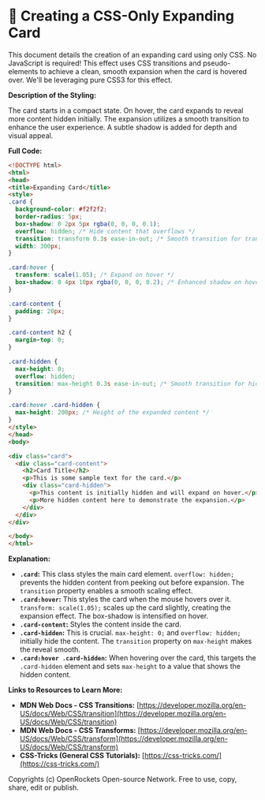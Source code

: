 # 🐞 Creating a CSS-Only Expanding Card


This document details the creation of an expanding card using only CSS.  No JavaScript is required! This effect uses CSS transitions and pseudo-elements to achieve a clean, smooth expansion when the card is hovered over.  We'll be leveraging pure CSS3 for this effect.

**Description of the Styling:**

The card starts in a compact state.  On hover, the card expands to reveal more content hidden initially.  The expansion utilizes a smooth transition to enhance the user experience.  A subtle shadow is added for depth and visual appeal.

**Full Code:**

```html
<!DOCTYPE html>
<html>
<head>
<title>Expanding Card</title>
<style>
.card {
  background-color: #f2f2f2;
  border-radius: 5px;
  box-shadow: 0 2px 5px rgba(0, 0, 0, 0.1);
  overflow: hidden; /* Hide content that overflows */
  transition: transform 0.3s ease-in-out; /* Smooth transition for transform */
  width: 300px;
}

.card:hover {
  transform: scale(1.05); /* Expand on hover */
  box-shadow: 0 4px 10px rgba(0, 0, 0, 0.2); /* Enhanced shadow on hover */
}

.card-content {
  padding: 20px;
}

.card-content h2 {
  margin-top: 0;
}

.card-hidden {
  max-height: 0;
  overflow: hidden;
  transition: max-height 0.3s ease-in-out; /* Smooth transition for hidden content */
}

.card:hover .card-hidden {
  max-height: 200px; /* Height of the expanded content */
}
</style>
</head>
<body>

<div class="card">
  <div class="card-content">
    <h2>Card Title</h2>
    <p>This is some sample text for the card.</p>
    <div class="card-hidden">
      <p>This content is initially hidden and will expand on hover.</p>
      <p>More hidden content here to demonstrate the expansion.</p>
    </div>
  </div>
</div>

</body>
</html>
```

**Explanation:**

* **`.card`:**  This class styles the main card element.  `overflow: hidden;` prevents the hidden content from peeking out before expansion.  The `transition` property enables a smooth scaling effect.
* **`.card:hover`:** This styles the card when the mouse hovers over it. `transform: scale(1.05);` scales up the card slightly, creating the expansion effect. The box-shadow is intensified on hover.
* **`.card-content`:** Styles the content inside the card.
* **`.card-hidden`:** This is crucial.  `max-height: 0;` and `overflow: hidden;` initially hide the content. The `transition` property on `max-height` makes the reveal smooth.
* **`.card:hover .card-hidden`:** When hovering over the card, this targets the `.card-hidden` element and sets `max-height` to a value that shows the hidden content.


**Links to Resources to Learn More:**

* **MDN Web Docs - CSS Transitions:** [https://developer.mozilla.org/en-US/docs/Web/CSS/transition](https://developer.mozilla.org/en-US/docs/Web/CSS/transition)
* **MDN Web Docs - CSS Transforms:** [https://developer.mozilla.org/en-US/docs/Web/CSS/transform](https://developer.mozilla.org/en-US/docs/Web/CSS/transform)
* **CSS-Tricks (General CSS Tutorials):** [https://css-tricks.com/](https://css-tricks.com/)


Copyrights (c) OpenRockets Open-source Network. Free to use, copy, share, edit or publish.


